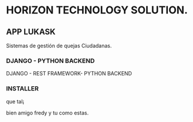 # HORIZON TECHNOLOGY SOLUTION.

## APP LUKASK

Sistemas de gestión de quejas Ciudadanas.

### DJANGO - PYTHON BACKEND

DJANGO - REST FRAMEWORK- PYTHON BACKEND

### INSTALLER


que tal¡

bien amigo fredy y tu como estas.